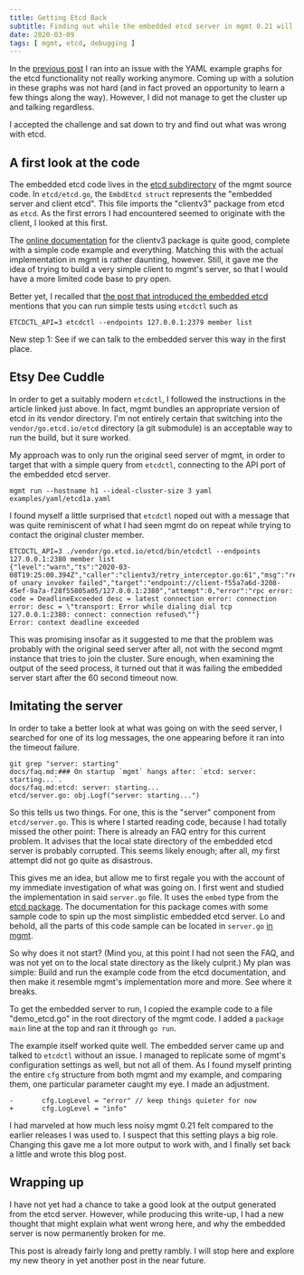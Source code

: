 ```yaml
---
title: Getting Etcd Back
subtitle: Finding out while the embedded etcd server in mgmt 0.21 will not start, by reading code and documentation
date: 2020-03-09
tags: [ mgmt, etcd, debugging ]
---
```


In the [previous
post](/post/2020-03-01-attempting-some-resource-collecting/) I ran into
an issue with the YAML example graphs for the etcd functionality not really
working anymore. Coming up with a solution in these graphs was not hard (and in
fact proved an opportunity to learn a few things along the way). However, I did
not manage to get the cluster up and talking regardless.

I accepted the challenge and sat down to try and find out what was wrong with
etcd.

## A first look at the code

The embedded etcd code lives in the [etcd
subdirectory](https://github.com/purpleidea/mgmt/tree/master/etcd) of the mgmt
source code. In `etcd/etcd.go`, the `EmbdEtcd struct` represents the
"embedded server and client etcd". This file imports the "clientv3" package
from etcd as `etcd`. As the first errors I had encountered seemed to originate
with the client, I looked at this first.

The [online documentation](https://godoc.org/github.com/coreos/etcd/clientv3)
for the clientv3 package is
quite good, complete with a simple code example and everything. Matching this
with the actual implementation in mgmt is rather daunting, however. Still, it
gave me the idea of trying to build a very simple client to mgmt's server, so
that I would have a more limited code base to pry open.

Better yet, I recalled that [the post that introduced the embedded
etcd](https://purpleidea.com/blog/2016/06/20/automatic-clustering-in-mgmt/)
mentions that you can run simple tests using `etcdctl` such as

```
ETCDCTL_API=3 etcdctl --endpoints 127.0.0.1:2379 member list
```

New step 1: See if we can talk to the embedded server this way in the first
place.

## Etsy Dee Cuddle

In order to get a suitably modern `etcdctl`, I followed the instructions in the
article linked just above. In fact, mgmt bundles an appropriate version of etcd
in its vendor directory. I'm not entirely certain that switching into the
`vendor/go.etcd.io/etcd` directory (a git submodule) is an acceptable way to run
the build, but it sure worked.

My approach was to only run the original seed server of mgmt, in order to target
that with a simple query from `etcdctl`, connecting to the API port of the
embedded etcd server.

```
mgmt run --hostname h1 --ideal-cluster-size 3 yaml examples/yaml/etcd1a.yaml
```

I found myself a little surprised that `etcdctl` noped out with a message that
was quite reminiscent of what I had seen mgmt do on repeat while trying to
contact the original cluster member.

```
ETCDCTL_API=3 ./vendor/go.etcd.io/etcd/bin/etcdctl --endpoints 127.0.0.1:2380 member list
{"level":"warn","ts":"2020-03-08T19:25:00.394Z","caller":"clientv3/retry_interceptor.go:61","msg":"retrying of unary invoker failed","target":"endpoint://client-f55a7a6d-3208-45ef-9a7a-f28f55805a05/127.0.0.1:2380","attempt":0,"error":"rpc error: code = DeadlineExceeded desc = latest connection error: connection error: desc = \"transport: Error while dialing dial tcp 127.0.0.1:2380: connect: connection refused\""}
Error: context deadline exceeded
```

This was promising insofar as it suggested to me that the problem was probably
with the original seed server after all, not with the second mgmt instance that
tries to join the cluster. Sure enough, when examining the output of the seed
process, it turned out that it was failing the embedded server start after the
60 second timeout now.

## Imitating the server

In order to take a better look at what was going on with the seed server, I
searched for one of its log messages, the one appearing before it ran into the
timeout failure.

```
git grep "server: starting"
docs/faq.md:### On startup `mgmt` hangs after: `etcd: server: starting...`.
docs/faq.md:etcd: server: starting...
etcd/server.go: obj.Logf("server: starting...")
```

So this tells us two things. For one, this is the "server" component from
`etcd/server.go`. This is where I started reading code, because I had totally
missed the other point: There is already an FAQ entry for this current problem.
It advises that the local state directory of the embedded etcd server is
probably corrupted. This seems likely enough; after all, my first attempt did
not go quite as disastrous.

This gives me an idea, but allow me to first regale you with the account of my
immediate investigation of what was going on. I first went and studied the
implementation in said `server.go` file. It uses the `embed` type from the
[etcd package](https://godoc.org/github.com/coreos/etcd/embed). The
documentation for this package comes with some sample code to spin up the most
simplistic embedded etcd server. Lo and behold, all the parts of this code
sample can be located in `server.go` [in mgmt](https://github.com/purpleidea/mgmt/blob/3bce96bbd509ad5ffb35ead52128dec5c1a67abf/etcd/server.go#L139`).

So why does it not start? (Mind you, at this point I had not seen the FAQ, and
was not yet on to the local state directory as the likely culprit.) My plan was
simple: Build and run the example code from the etcd documentation, and then
make it resemble mgmt's implementation more and more. See where it breaks.

To get the embedded server to run, I copied the example code to a file
"demo_etcd.go" in the root directory of the mgmt code. I added a `package main`
line at the top and ran it through `go run`.

The example itself worked quite well. The embedded server came up and talked to
`etcdctl` without an issue. I managed to replicate some of mgmt's configuration
settings as well, but not all of them. As I found myself printing the entire
`cfg` structure from both mgmt and my example, and comparing them, one
particular parameter caught my eye. I made an adjustment.

```
-       cfg.LogLevel = "error" // keep things quieter for now
+       cfg.LogLevel = "info"
```

I had marveled at how much less noisy mgmt 0.21 felt compared to the earlier
releases I was used to. I suspect that this setting plays a big role. Changing
this gave me a lot more output to work with, and I finally set back a little
and wrote this blog post.

## Wrapping up

I have not yet had a chance to take a good look at the output generated from
the etcd server. However, while producing this write-up, I had a new thought
that might explain what went wrong here, and why the embedded server is now
permanently broken for me.

This post is already fairly long and pretty rambly. I will stop here and explore
my new theory in yet another post in the near future.
